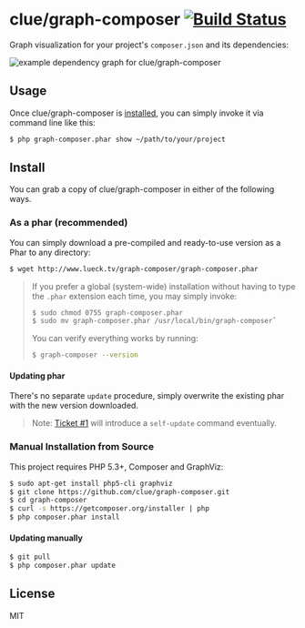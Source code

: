 # clue/graph-composer [![Build Status](https://travis-ci.org/clue/graph-composer.png?branch=master)](https://travis-ci.org/clue/graph-composer)

Graph visualization for your project's `composer.json` and its dependencies:


![example dependency graph for clue/graph-composer](http://i.imgur.com/3DERCoA.png)

## Usage

Once clue/graph-composer is [installed](#install), you can simply invoke it via command line like this:

```bash
$ php graph-composer.phar show ~/path/to/your/project
```

## Install

You can grab a copy of clue/graph-composer in either of the following ways.

### As a phar (recommended)

You can simply download a pre-compiled and ready-to-use version as a Phar
to any directory:

```bash
$ wget http://www.lueck.tv/graph-composer/graph-composer.phar
```


> If you prefer a global (system-wide) installation without having to type the `.phar` extension
each time, you may simply invoke:
> 
> ```bash
> $ sudo chmod 0755 graph-composer.phar
> $ sudo mv graph-composer.phar /usr/local/bin/graph-composer`
> ```
>
> You can verify everything works by running:
> 
> ```bash
> $ graph-composer --version
> ```

#### Updating phar

There's no separate `update` procedure, simply overwrite the existing phar with the new version downloaded.

> Note: [Ticket #1](https://github.com/clue/graph-composer/issues/1) will introduce a `self-update` command eventually.

### Manual Installation from Source

This project requires PHP 5.3+, Composer and GraphViz:

```bash
$ sudo apt-get install php5-cli graphviz
$ git clone https://github.com/clue/graph-composer.git
$ cd graph-composer
$ curl -s https://getcomposer.org/installer | php
$ php composer.phar install
```

#### Updating manually
```bash
$ git pull
$ php composer.phar update
```

## License

MIT
